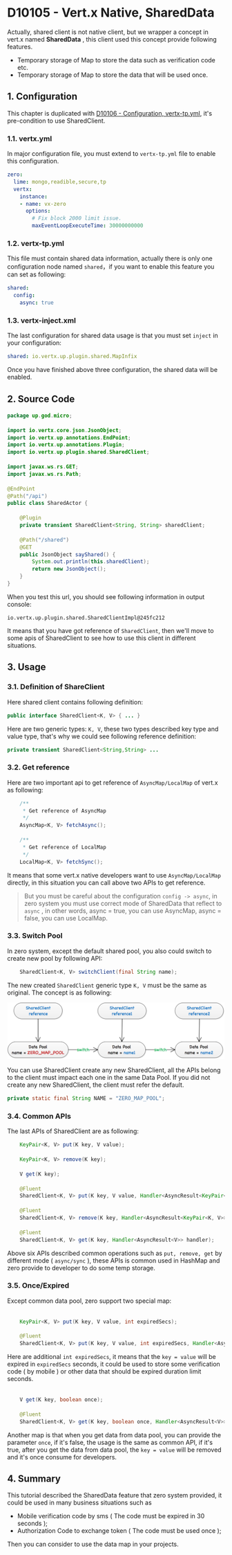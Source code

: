 # D10105 - Vert.x Native, SharedData

Actually, shared client is not native client, but we wrapper a concept in vert.x named **SharedData** , this client used this concept provide following features.

* Temporary storage of Map to store the data such as verification code etc.
* Temporary storage of Map to store the data that will be used once.

## 1. Configuration

This chapter is duplicated with [D10106 - Configuration, vertx-tp.yml](d10106-configuration-vertx-tpyml.md), it's pre-condition to use SharedClient.

### 1.1. vertx.yml

In major configuration file, you must extend to `vertx-tp.yml` file to enable this configuration.

```yaml
zero:
  lime: mongo,readible,secure,tp
  vertx:
    instance:
    - name: vx-zero
      options:
        # Fix block 2000 limit issue.
        maxEventLoopExecuteTime: 30000000000
```

### 1.2. vertx-tp.yml

This file must contain shared data information, actually there is only one configuration node named `shared`，if you want to enable this feature you can set as following:

```yaml
shared:
  config:
    async: true
```

### 1.3. vertx-inject.xml

The last configuration for shared data usage is that you must set `inject` in your configuration:

```yaml
shared: io.vertx.up.plugin.shared.MapInfix
```

Once you have finished above three configuration, the shared data will be enabled.

## 2. Source Code

```java
package up.god.micro;

import io.vertx.core.json.JsonObject;
import io.vertx.up.annotations.EndPoint;
import io.vertx.up.annotations.Plugin;
import io.vertx.up.plugin.shared.SharedClient;

import javax.ws.rs.GET;
import javax.ws.rs.Path;

@EndPoint
@Path("/api")
public class SharedActor {

    @Plugin
    private transient SharedClient<String, String> sharedClient;

    @Path("/shared")
    @GET
    public JsonObject sayShared() {
        System.out.println(this.sharedClient);
        return new JsonObject();
    }
}
```

When you test this url, you should see following information in output console:

```shell
io.vertx.up.plugin.shared.SharedClientImpl@245fc212
```

It means that you have got reference of `SharedClient`, then we'll move to some apis of SharedClient to see how to use this client in different situations.

## 3. Usage

### 3.1. Definition of ShareClient

Here shared client contains following definition:

```java
public interface SharedClient<K, V> { ... }
```

Here are two generic types: `K, V`, these two types described key type and value type, that's why we could see following reference definition:

```java
private transient SharedClient<String,String> ...
```

### 3.2. Get reference

Here are two important api to get reference of `AsyncMap/LocalMap` of vert.x as following:

```java
    /**
     * Get reference of AsyncMap
     */
    AsyncMap<K, V> fetchAsync();

    /**
     * Get reference of LocalMap
     */
    LocalMap<K, V> fetchSync();
```

It means that some vert.x native developers want to use `AsyncMap/LocalMap` directly, in this situation you can call above two APIs to get reference.

> But you must be careful about the configuration `config -> async`, in zero system you must use correct mode of SharedData that reflect to `async` , in other words, async = true, you can use AsyncMap, async = false, you can use LocalMap.

### 3.3. Switch Pool

In zero system, except the default shared pool, you also could switch to create new pool by following API:

```java
    SharedClient<K, V> switchClient(final String name);
```

The new created `SharedClient` generic type `K, V` must be the same as original. The concept is as following:

![](/doc/image/D10105-1.png)

You can use SharedClient create any new SharedClient, all the APIs belong to the client must impact each one in the same Data Pool. If you did not create any new SharedClient, the client must refer the default.

```java
private static final String NAME = "ZERO_MAP_POOL";
```

### 3.4. Common APIs

The last APIs of SharedClient are as following:

```java
    KeyPair<K, V> put(K key, V value);

    KeyPair<K, V> remove(K key);

    V get(K key);

    @Fluent
    SharedClient<K, V> put(K key, V value, Handler<AsyncResult<KeyPair<K, V>>> handler);

    @Fluent
    SharedClient<K, V> remove(K key, Handler<AsyncResult<KeyPair<K, V>>> handler);

    @Fluent
    SharedClient<K, V> get(K key, Handler<AsyncResult<V>> handler);
```

Above six APIs described common operations such as `put, remove, get` by different mode \( `async/sync` \), these APIs is common used in HashMap and zero provide to developer to do some temp storage.

### 3.5. Once/Expired

Except common data pool, zero support two special map:

```java

    KeyPair<K, V> put(K key, V value, int expiredSecs);
    
    @Fluent
    SharedClient<K, V> put(K key, V value, int expiredSecs, Handler<AsyncResult<KeyPair<K, V>>> handler);
```

Here are additional `int expiredSecs`, it means that the `key = value` will be expired in `expiredSecs` seconds, it could be used to store some verification code \( by mobile \) or other data that should be expired duration limit seconds.

```java

    V get(K key, boolean once);
    
    @Fluent
    SharedClient<K, V> get(K key, boolean once, Handler<AsyncResult<V>> handler);
```

Another map is that when you get data from data pool, you can provide the parameter `once`, if it's false, the usage is the same as common API, if it's true, after you get the data from data pool, the `key = value` will be removed and it's once consume for developers.

## 4. Summary

This tutorial described the SharedData feature that zero system provided, it could be used in many business situations such as 

* Mobile verification code by sms \( The code must be expired in 30 seconds \);
* Authorization Code to exchange token \( The code must be used once \);

Then you can consider to use the data map in your projects.



